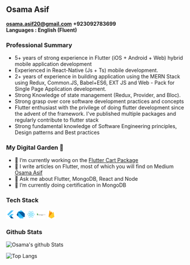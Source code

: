 ## Osama Asif
 **osama.asif20@gmail.com**
 **+923092783699**  
 **Languages : English (Fluent)**    

### Professional Summary      
- 5+ years of strong experience in Flutter (iOS + Android + Web) hybrid mobile application development
- Experienced in React-Native (Js + Ts) mobile development.
- 2+ years of experience in building application using the MERN Stack using Redux, Common.JS, Babel+ES6, EXT JS and Web - Pack for Single Page Application development. 
- Strong Knowledge of state management (Redux, Provider, and Bloc).
- Strong grasp over core software development practices and concepts
- Flutter enthusiast with the privilege of doing flutter development since the advent of the framework. I've published multiple packages and regularly contribute to flutter stack    
- Strong fundamental knowledge of Software Engineering principles, Design patterns and Best practices   

### My Digital Garden 🌱
- 🔭 I’m currently working on the [Flutter Cart Package](https://pub.dev/packages/flutter_cart)
- 🔭 I write articles on Flutter, most of which you will find on Medium [Osama Asif](https://osamaasif.medium.com)
- 💬 Ask me about Flutter, MongoDB, React and Node
- 🌱 I’m currently doing certification in MongoDB


### Tech Stack

<code><img width=24px src="https://raw.githubusercontent.com/github/explore/80688e429a7d4ef2fca1e82350fe8e3517d3494d/topics/flutter/flutter.png"></code>
<code><img width=24px src="https://raw.githubusercontent.com/github/explore/80688e429a7d4ef2fca1e82350fe8e3517d3494d/topics/dart/dart.png"></code>
<code><img width=24px src="https://raw.githubusercontent.com/github/explore/80688e429a7d4ef2fca1e82350fe8e3517d3494d/topics/react/react.png"></code>
<code><img width=24px src="https://raw.githubusercontent.com/github/explore/80688e429a7d4ef2fca1e82350fe8e3517d3494d/topics/mongodb/mongodb.png"></code>
<code><img width=24px src="https://raw.githubusercontent.com/github/explore/80688e429a7d4ef2fca1e82350fe8e3517d3494d/topics/firebase/firebase.png"></code>

### Github Stats
![Osama's github Stats](https://github-readme-stats.vercel.app/api?username=osamaasifoak&theme=material-palenight)

![Top Langs](https://github-readme-stats.vercel.app/api/top-langs/?username=osamaasifoak&theme=dark)


<!--
**Osamaasifoak/Osamaasifoak** is a ✨ _special_ ✨ repository because its `README.md` (this file) appears on your GitHub profile.

Here are some ideas to get you started:

- 🔭 I’m currently working on ...
- 🌱 I’m currently learning ...
- 👯 I’m looking to collaborate on ...
- 🤔 I’m looking for help with ...
- 💬 Ask me about ...
- 📫 How to reach me: ...
- 😄 Pronouns: ...
- ⚡ Fun fact: ...
-->

